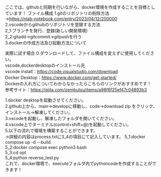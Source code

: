 ここでは、githubと同期を行いながら、docker環境を作成することを目標としています！
ファイル構成
1.gitのリポジトリの削除方法<br>
→https://nlab-notebook.com/entry/2023/04/12/200000<br>
2.vscodeからgithubのリポジトリを登録する方法<br> 
2_1:ブランチを発行、登録(新しい開発環境)<br> 
2_2:gitadd→gitcommit→gitpushを行う<br> 
3.dockerの作成方法及び起動方法について

実際に試す場合
0.ダウンロードして、ファイル構成を変えずに使用してください。<br> 
vscode,dockerdesktopのインストール先<br> 
vscode install：https://code.visualstudio.com/download<br> 
Docker Desktop：https://www.docker.com/get-started/<br> 
Dockerの入れ方についてわからなかったらこちらのリンクがおすすめです！<br> 
参考サイト：https://qiita.com/zembutsu/items/a98f6f25ef47c04893b3<br> 

1.docker desktopを起動させてください。<br> 
2.github上から、main→developに移動し、code→download zip をクリック、インストール→解凍してください。<br> 
3.vscodeを起動し、解凍したフォルダを開いてください。<br> 
4.vscode上でターミナル(control+shift+@)を起動してください。<br> 
5.以下の流れで環境を構築することができます。<br> 
→詳細の内容はprocess.txtに3_4の項目にて記入しています。
5_1:docker compose up -d --build<br> 
5_2:docker compose exec python3 bash<br> 
5_3:cd opt<br> 
5_4:python reverse_test.py<br> 
これで、docker環境で、executeフォルダ内でpythoncodeを作成することができます！<br> 
